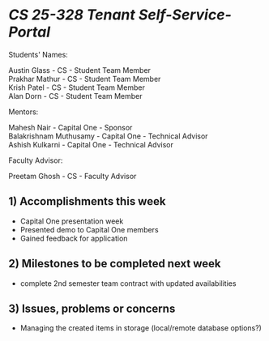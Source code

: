 # *CS 25-328 Tenant Self-Service-Portal* #
Students' Names:

Austin Glass - CS - Student Team Member\
Prakhar Mathur - CS - Student Team Member\
Krish Patel - CS - Student Team Member\
Alan Dorn - CS - Student Team Member

Mentors:

Mahesh Nair - Capital One - Sponsor\
Balakrishnam Muthusamy - Capital One - Technical Advisor\
Ashish Kulkarni - Capital One - Technical Advisor

Faculty Advisor:

Preetam Ghosh - CS - Faculty Advisor

## 1) Accomplishments this week ##
- Capital One presentation week
- Presented demo to Capital One members
- Gained feedback for application	
## 2) Milestones to be completed next week ##
- complete 2nd semester team contract with updated availabilities
## 3) Issues, problems or concerns ##
- Managing the created items in storage (local/remote database options?)
